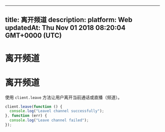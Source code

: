 
---
title: 离开频道
description: 
platform: Web
updatedAt: Thu Nov 01 2018 08:20:04 GMT+0000 (UTC)
---
# 离开频道
# 离开频道
使用 `client.leave` 方法让用户离开当前通话或直播（频道）。

```javascript
client.leave(function () {
  console.log("Leavel channel successfully");
}, function (err) {
  console.log("Leave channel failed");
});
```
